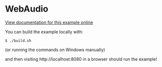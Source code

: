 # WebAudio

[View documentation for this example online][dox]

[dox]: https://rustwasm.github.io/wasm-bindgen/examples/web-audio.html

You can build the example locally with:

```
$ ./build.sh
```

(or running the commands on Windows manually)

and then visiting http://localhost:8080 in a browser should run the example!
